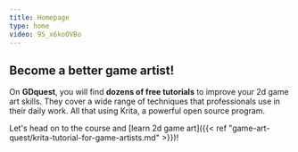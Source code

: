 ```yaml
---
title: Homepage
type: home
video: 9S_x6koOVBo
---
```


## Become a better game artist!

On **GDquest**, you will find **dozens of free tutorials** to improve your 2d game art skills. They cover a wide range of techniques that professionals use in their daily work. All that using Krita, a powerful open source program.

Let's head on to the course and [learn 2d game art]({{< ref "game-art-quest/krita-tutorial-for-game-artists.md" >}})!
